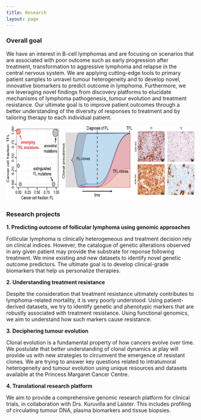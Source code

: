 ```yaml
---
title: Research
layout: page
---
```


### Overall goal

We have an interest in B-cell lymphomas and are focusing on scenarios that are associated with poor outcome such as early progression after treatment, transformation to aggressive lymphoma and relapse in the central nervous system. We are applying cutting-edge tools to primary patient samples to unravel tumour heterogeneity and to develop novel, innovative biomarkers to predict outcome in lymphoma. Furthermore, we are leveraging novel findings from discovery platforms to elucidate mechanisms of lymphoma pathogenesis, tumour evolution and treatment resistance. Our ultimate goal is to improve patient outcomes through a better understanding of the diversity of responses to treatment and by tailoring therapy to each individual patient.

<img align="centre" src="/img/2017-07-23 Website Figure Research.png" height="200">

### Research projects

**1. Predicting outcome of follicular lymphoma using genomic approaches**

Follicular lymphoma is clinically heterogeneous and treatment decision rely on clinical indices. However, the catalogue of genetic alterations observed in any given patient may provide the substrate for reponse following treatment. We mine existing and new datasets to identify novel genetic outcome predictors. The ultimate goal is to develop clinical-grade biomarkers that help us personalize therapies. 

**2. Understanding treatment resistance**

Despite the consideration that treatment resistance ultimately contributes to lymphoma-related mortality, it is very poorly understood. Using patient-derived datasets, we try to identify genetic and phenotypic markers that are robustly associated with treatment resistance. Using functional genomics, we aim to understand how such markers cause resistance.

**3. Deciphering tumour evolution**

Clonal evolution is a fundamental property of how cancers evolve over time. We postulate that better understanding of clonal dynamics at play will provide us with new strategies to circumvent the emergence of resistant clones. We are trying to answer key questions related to intratumoral heterogeneity and tumour evolution using unique resources and datasets available at the Princess Margaret Cancer Centre.

**4. Translational research platform**

We aim to provide a comprehensive genomic research platform for clinical trials, in collaboration with Drs. Kuruvilla and Laister. This includes profiling of circulating tumour DNA, plasma biomarkers and tissue biopsies. 
